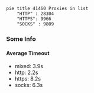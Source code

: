 
```mermaid
pie title 41460 Proxies in list
    "HTTP" : 28304
    "HTTPS": 9966
    "SOCKS" : 9809
```

### Some Info
#### Average Timeout

- mixed: 3.9s
- http: 2.2s
- https: 8.2s
- socks: 6.3s